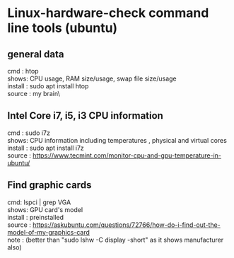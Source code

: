 # Linux-hardware-check command line tools (ubuntu)

## general data
cmd : htop \
shows: CPU usage, RAM size/usage, swap file size/usage\
install : sudo apt install htop\
source : my brain\

## Intel Core i7, i5, i3 CPU information
cmd : sudo i7z \
shows: CPU information including temperatures , physical and virtual cores\
install : sudo apt install i7z \
source : https://www.tecmint.com/monitor-cpu-and-gpu-temperature-in-ubuntu/

## Find graphic cards
cmd: lspci | grep VGA \
shows: GPU card's model \
install : preinstalled \
source : https://askubuntu.com/questions/72766/how-do-i-find-out-the-model-of-my-graphics-card \
note : (better than "sudo lshw -C display -short" as it shows manufacturer also)
